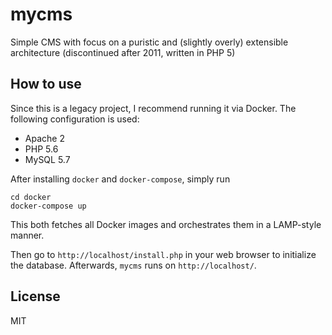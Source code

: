 # mycms

Simple CMS with focus on a puristic and (slightly overly) extensible architecture (discontinued after 2011, written in PHP 5)

## How to use

Since this is a legacy project, I recommend running it via Docker. The following configuration is used:

- Apache 2
- PHP 5.6
- MySQL 5.7

After installing `docker` and `docker-compose`, simply run

```
cd docker
docker-compose up
```

This both fetches all Docker images and orchestrates them in a LAMP-style manner.

Then go to `http://localhost/install.php` in your web browser to initialize the database. Afterwards, `mycms` runs on `http://localhost/`.

## License

MIT